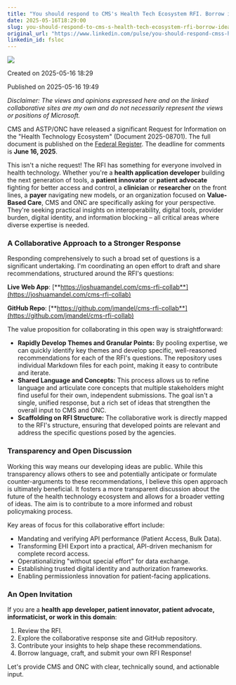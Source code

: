 ```yaml
---
title: "You should respond to CMS's Health Tech Ecosystem RFI. Borrow ideas or share a PR!"
date: 2025-05-16T18:29:00
slug: you-should-respond-to-cms-s-health-tech-ecosystem-rfi-borrow-ideas-or-share-a-pr
original_url: "https://www.linkedin.com/pulse/you-should-respond-cmss-health-tech-ecosystem-rfi-ideas-mandel-md-fsloc"
linkedin_id: fsloc
---
```

![](https://media.licdn.com/mediaD5612AQHyWQv52i4nqw)


Created on 2025-05-16 18:29

Published on 2025-05-16 19:49

*Disclaimer: The views and opinions expressed here and on the linked collaborative sites are my own and do not necessarily represent the views or positions of Microsoft.*

CMS and ASTP/ONC have released a significant Request for Information on the "Health Technology Ecosystem" (Document 2025-08701). The full document is published on the [Federal Register](https://www.federalregister.gov/documents/2025/05/16/2025-08701/request-for-information-health-technology-ecosystem). The deadline for comments is **June 16, 2025**.

This isn't a niche request! The RFI has something for everyone involved in health technology. Whether you're a **health application developer** building the next generation of tools, a **patient innovator** or **patient advocate** fighting for better access and control, a **clinician** or **researcher** on the front lines, a **payer** navigating new models, or an organization focused on **Value-Based Care**, CMS and ONC are specifically asking for your perspective. They're seeking practical insights on interoperability, digital tools, provider burden, digital identity, and information blocking – all critical areas where diverse expertise is needed.

### A Collaborative Approach to a Stronger Response

Responding comprehensively to such a broad set of questions is a significant undertaking. I'm coordinating an open effort to draft and share recommendations, structured around the RFI's questions:

**Live Web App**: [**https://joshuamandel.com/cms-rfi-collab**](https://joshuamandel.com/cms-rfi-collab)

**GitHub Repo**: [**https://github.com/jmandel/cms-rfi-collab**](https://github.com/jmandel/cms-rfi-collab)

The value proposition for collaborating in this open way is straightforward:

* **Rapidly Develop Themes and Granular Points:** By pooling expertise, we can quickly identify key themes and develop specific, well-reasoned recommendations for each of the RFI's questions. The repository uses individual Markdown files for each point, making it easy to contribute and iterate.
* **Shared Language and Concepts:** This process allows us to refine language and articulate core concepts that multiple stakeholders might find useful for their own, independent submissions. The goal isn't a single, unified response, but a rich set of ideas that strengthen the overall input to CMS and ONC.
* **Scaffolding on RFI Structure:** The collaborative work is directly mapped to the RFI's structure, ensuring that developed points are relevant and address the specific questions posed by the agencies.

### Transparency and Open Discussion

Working this way means our developing ideas are public. While this transparency allows others to see and potentially anticipate or formulate counter-arguments to these recommendations, I believe this open approach is ultimately beneficial. It fosters a more transparent discussion about the future of the health technology ecosystem and allows for a broader vetting of ideas. The aim is to contribute to a more informed and robust policymaking process.

Key areas of focus for this collaborative effort include:

* Mandating and verifying API performance (Patient Access, Bulk Data).
* Transforming EHI Export into a practical, API-driven mechanism for complete record access.
* Operationalizing "without special effort" for data exchange.
* Establishing trusted digital identity and authorization frameworks.
* Enabling permissionless innovation for patient-facing applications.

### An Open Invitation

If you are a **health app developer, patient innovator, patient advocate, informaticist, or work in this domain**:

1. Review the RFI.
2. Explore the collaborative response site and GitHub repository.
3. Contribute your insights to help shape these recommendations.
4. Borrow language, craft, and submit your own RFI Response!

Let's provide CMS and ONC with clear, technically sound, and actionable input.